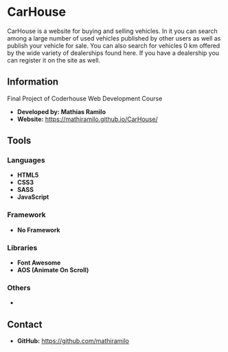 # CarHouse
CarHouse is a website for buying and selling vehicles. In it you can search among a large number of used vehicles published by other users as well as publish your vehicle for sale. You can also search for vehicles 0 km offered by the wide variety of dealerships found here. If you have a dealership you can register it on the site as well.
## Information
Final Project of Coderhouse Web Development Course
* **Developed by: Mathias Ramilo**
* **Website:** https://mathiramilo.github.io/CarHouse/
## Tools
### Languages
* **HTML5**
* **CSS3**
* **SASS**
* **JavaScript**
### Framework
* **No Framework**
### Libraries
* **Font Awesome**
* **AOS (Animate On Scroll)**
### Others
* 
## Contact
* **GitHub:** https://github.com/mathiramilo

